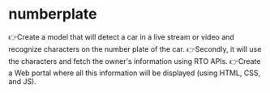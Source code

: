 # numberplate
👉Create a model that will detect a car in a live stream or video and recognize characters on the number plate of the car.
👉Secondly, it will use the characters and fetch the owner's information using RTO APIs.
👉Create a Web portal where all this information will be displayed (using HTML, CSS, and JS).
